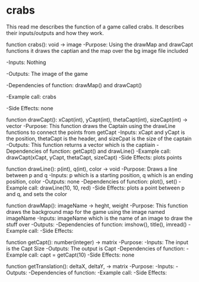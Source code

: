 # crabs

This read me describes the function of a game called crabs. It describes their inputs/outputs and how they work.

function crabs(): void -> image
-Purpose: Using the drawMap and drawCapt functions it draws the captian and the map
over the bg image file included

-Inputs: Nothing

-Outputs: The image of the game

-Dependencies of function: drawMap() and drawCapt()

-Example call: crabs

-Side Effects: none

function drawCapt(): xCapt(int), yCapt(int), thetaCapt(int), sizeCapt(int) -> vector
-Purpose: This function draws the Captain using the drawLine functions to connect the points from getCapt
-Inputs: xCapt and yCapt is the position, thetaCapt is the header, and sizeCpat is the size of the captain
-Outputs: This function returns a vector which is the captiain
-Dependencies of function: getCapt() and drawLine()
-Example call: drawCapt(xCapt, yCapt, thetaCapt, sizeCapt)
-Side Effects: plots points

function drawLine(): p(int), q(int), color -> void
-Purpose: Draws a line between p and q
-Inputs: p which is a starting position, q which is an ending position, color
-Outputs: none
-Dependencies of function: plot(), set()
-Example call: drawLine(10, 10, red)
-Side Effects: plots a point between p and q, and sets the color 

function drawMap(): imageName -> heght, weight
-Purpose: This function draws the background map for the game using the image named imageName
-Inputs: imageName which is the name of an image to draw the stuff over 
-Outputs: 
-Dependencies of function: imshow(), title(), imread()
-Example call: 
-Side Effects:

function getCapt(): number(integer) -> matrix
-Purpose: 
-Inputs: The input is the Capt Size
-Outputs: The output is Capt
-Dependencies of function: 
-Example call: capt = getCapt(10)
-Side Effects: none

function getTranslation(): deltaX, deltaY, -> matrix
-Purpose:
-Inputs:
-Outputs:
-Dependencies of function:
-Example call: 
-Side Effects:

